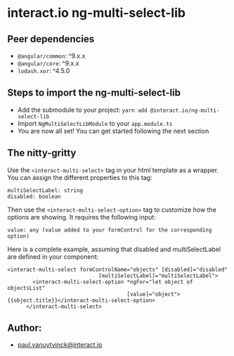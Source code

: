 # interact.io ng-multi-select-lib

## Peer dependencies
* `@angular/common`: ^9.x.x
* `@angular/core`: ^9.x.x
* `lodash.xor`: ^4.5.0

## Steps to import the ng-multi-select-lib
* Add the submodule to your project: `yarn add @interact.io/ng-multi-select-lib`
* Import `NgMultiSelectLibModule` to your `app.module.ts`
* You are now all set! You can get started following the next section

## The nitty-gritty
Use the `<interact-multi-select>` tag in your html template as a wrapper.
You can assign the different properties to this tag:
```
multiSelectLabel: string
disabled: boolean
```

Then use the `<interact-multi-select-option>` tag to customize how the options are showing.
It requires the following input:
```
value: any (value added to your formControl for the corresponding option)
```

Here is a complete example, assuming that disabled and multiSelectLabel are defined in your component:
```
<interact-multi-select formControlName="objects" [disabled]="disabled"
                             [multiSelectLabel]="multiSelectLabel">
        <interact-multi-select-option *ngFor="let object of objectsList"
                                      [value]="object">{{object.title}}</interact-multi-select-option>
      </interact-multi-select>
```

## Author: 
* paul.vanuytvinck@interact.io
